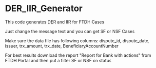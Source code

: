 # DER_IIR_Generator
This code generates DER and IIR for FTDH Cases 

Just change the message text and you can get SF or NSF Cases

Make sure the data file has following columns: 
dispute_id, dispute_date, issuer, trx_amount, trx_date, BeneficiaryAccountNumber

For best results download the report "Report for Bank with actions" from FTDH Portal and then put a filter SF or NSF on status